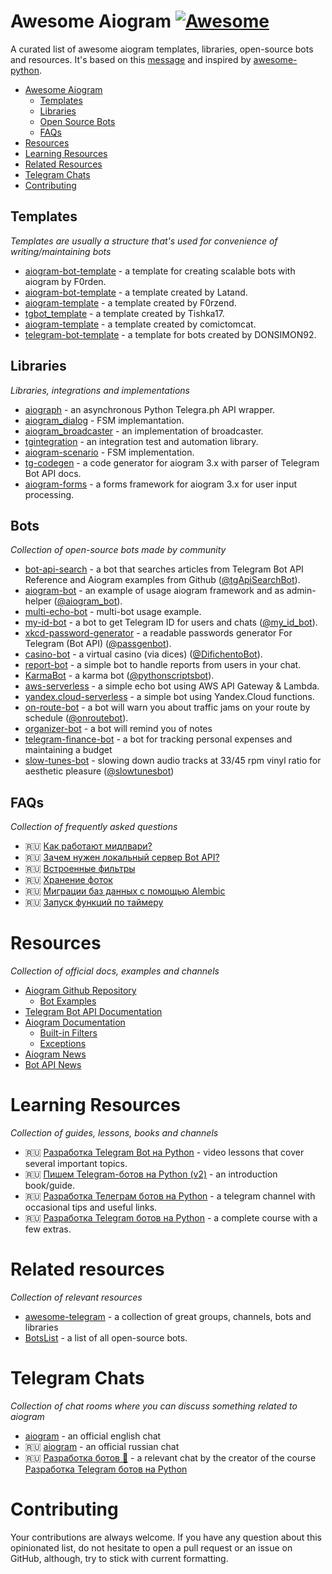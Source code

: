 # Awesome Aiogram [![Awesome](https://cdn.rawgit.com/sindresorhus/awesome/d7305f38d29fed78fa85652e3a63e154dd8e8829/media/badge.svg)](https://github.com/sindresorhus/awesome)

A curated list of awesome aiogram templates, libraries, open-source bots and resources. It's based on this [message](https://t.me/aiogram_ru/168411) and inspired by [awesome-python](https://github.com/vinta/awesome-python).

* [Awesome Aiogram](#awesome-aiogram)
  * [Templates](#templates)
  * [Libraries](#libraries)
  * [Open Source Bots](#bots)
  * [FAQs](#faqs)
* [Resources](#resources)
* [Learning Resources](#learning-resources)
* [Related Resources](#related-resources)
* [Telegram Chats](#telegram-chats)
* [Contributing](#contributing)

## Templates

*Templates are usually a structure that's used for convenience of writing/maintaining bots*

* [aiogram-bot-template](https://github.com/Forden/aiogram-bot-template) - a template for creating scalable bots with aiogram by F0rden.
* [aiogram-bot-template](https://github.com/Latand/aiogram-bot-template) - a template created by Latand.
* [aiogram-template](https://github.com/F0rzend/aiogram_template) - a template created by F0rzend.
* [tgbot_template](https://github.com/Tishka17/tgbot_template) - a template created by Tishka17.
* [aiogram-template](https://github.com/comictomcat/aiogram-template) - a template created by comictomcat.
* [telegram-bot-template](https://github.com/DONSIMON92/telegram-bot-template) - a template for bots created by DONSIMON92.

## Libraries

*Libraries, integrations and implementations*

* [aiograph](https://github.com/aiogram/aiograph) - an asynchronous Python Telegra.ph API wrapper.
* [aiogram_dialog](https://github.com/Tishka17/aiogram_dialog) - FSM implemantation.
* [aiogram_broadcaster](https://github.com/fonco/aiogram_broadcaster) - an implementation of broadcaster.
* [tgintegration](https://github.com/JosXa/tgintegration) - an integration test and automation library.
* [aiogram-scenario](https://github.com/Abstract-X/aiogram-scenario) - FSM implementation.
* [tg-codegen](https://github.com/aiogram/tg-codegen) - a code generator for aiogram 3.x with parser of Telegram Bot API docs.
* [aiogram-forms](https://github.com/13g10n/aiogram-forms) - a forms framework for aiogram 3.x for user input processing.

## Bots
 
*Collection of open-source bots made by community*

* [bot-api-search](https://github.com/Lamroy95/bot-api-search) - a bot that searches articles from Telegram Bot API Reference 
  and Aiogram examples from Github ([@tgApiSearchBot](https://t.me/tgApiSearchBot)).
* [aiogram-bot](https://github.com/aiogram/bot) - an example of usage aiogram framework and as admin-helper 
  ([@aiogram_bot](https://t.me/aiogram_bot)).
* [multi-echo-bot](https://github.com/Forden/telegram-multi-echo-bot) - multi-bot usage example.
* [my-id-bot](https://github.com/MasterGroosha/my-id-bot) - a bot to get Telegram ID for users and chats ([@my_id_bot](https://t.me/my_id_bot)).
* [xkcd-password-generator](https://github.com/MasterGroosha/telegram-xkcd-password-generator) - 
a readable passwords generator For Telegram (Bot API) ([@passgenbot](https://t.me/passgenbot)).
* [casino-bot](https://github.com/MasterGroosha/telegram-casino-bot) - a virtual casino (via dices) ([@DifichentoBot](https://t.me/DifichentoBot)).
* [report-bot](https://github.com/MasterGroosha/telegram-report-bot) - a simple bot to handle reports from users in your chat.
* [KarmaBot](https://github.com/bomzheg/KarmaBot) - a karma bot ([@pythonscriptsbot](https://t.me/pythonscriptsbot)).
* [aws-serverless](https://github.com/DavisDmitry/aiogram-aws-serverless-example) - a simple echo bot using AWS API Gateway & Lambda. 
* [yandex.cloud-serverless](https://github.com/DavisDmitry/aiogram-yandex.cloud-serverless-example) - a simple bot using Yandex.Cloud functions. 
* [on-route-bot](https://github.com/zensimilia/on-route-bot) - a bot will warn you about traffic jams on your route by schedule ([@onroutebot](https://t.me/onroutebot)).
* [organizer-bot](https://github.com/DONSIMON92/organizer) - a bot will remind you of notes
* [telegram-finance-bot](https://github.com/alexey-goloburdin/telegram-finance-bot) - a bot for tracking personal expenses and maintaining a budget
* [slow-tunes-bot](https://github.com/zensimilia/slow-tunes-bot) - slowing down audio tracks at 33/45 rpm vinyl ratio for aesthetic pleasure ([@slowtunesbot](https://t.me/slowtunesbot))

## FAQs

*Collection of frequently asked questions*

* 🇷🇺 [Как работают мидлвари?](https://t.me/aiogram_ru/133605) 
* 🇷🇺 [Зачем нужен локальный сервер Bot API?](https://t.me/aiogram_ru/339600) 
* 🇷🇺 [Встроенные фильтры](https://telegra.ph/Vstroennye-filtry-v-aiogram-12-30) 
* 🇷🇺 [Хранение фоток](https://telegra.ph/Pryamaya-ssylka-na-foto-s-telegraph-12-19) 
* 🇷🇺 [Миграции баз данных с помощью Alembic](https://telegra.ph/Migracii-baz-dannyh-gino--alembic-11-29) 
* 🇷🇺 [Запуск функций по таймеру](https://telegra.ph/Zapusk-funkcij-v-bote-po-tajmeru-11-28) 

# Resources

*Collection of official docs, examples and channels*

* [Aiogram Github Repository](https://github.com/aiogram/aiogram)
  * [Bot Examples](https://github.com/aiogram/aiogram/tree/dev-2.x/examples)
* [Telegram Bot API Documentation](https://core.telegram.org/bots/api)
* [Aiogram Documentation](http://docs.aiogram.dev/)
  * [Built-in Filters](https://docs.aiogram.dev/en/latest/dispatcher/filters.html#builtin-filters)
  * [Exceptions](https://docs.aiogram.dev/en/latest/utils/exceptions.html) 
* [Aiogram News](https://t.me/aiogram_live)
* [Bot API News](https://t.me/BotNews)

# Learning Resources

*Collection of guides, lessons, books and channels*

* 🇷🇺 [Разработка Telegram Bot на Python](https://www.youtube.com/playlist?list=PLwVBSkoL97Q3phZRyInbM4lShvS1cBl-U) - video lessons that cover several important topics.
* 🇷🇺 [Пишем Telegram-ботов на Python (v2)](https://mastergroosha.github.io/telegram-tutorial-2/) - an introduction book/guide.
* 🇷🇺 [Разработка Телеграм ботов на Python](https://t.me/botfatherdev) - a telegram channel with occasional tips and useful links.
* 🇷🇺 [Разработка Telegram ботов на Python](http://bit.ly/aiogram) - a complete course with a few extras.

# Related resources

*Collection of relevant resources*

* [awesome-telegram](https://github.com/ebertti/awesome-telegram) - a collection of great groups, channels, bots and libraries 
* [BotsList](https://github.com/DanySpin97/TelegramBotsList) - a list of all open-source bots. 

# Telegram Chats

*Сollection of chat rooms where you can discuss something related to aiogram*

* [aiogram](https://t.me/aiogram) - an official english chat
* 🇷🇺 [aiogram](https://t.me/aiogram_ru) - an official russian chat
* 🇷🇺 [Разработка ботов 🤖](https://t.me/bot_devs_novice) - a relevant chat by the creator of the course [Разработка Telegram ботов на Python](http://bit.ly/aiogram)

# Contributing

Your contributions are always welcome. If you have any question about this opinionated list, do not hesitate to open 
a pull request or an issue on GitHub, although, try to stick with current formatting.
